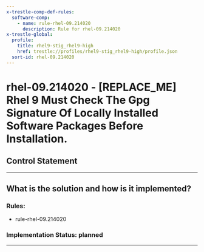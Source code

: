 ```yaml
---
x-trestle-comp-def-rules:
  software-comp:
    - name: rule-rhel-09.214020
      description: Rule for rhel-09.214020
x-trestle-global:
  profile:
    title: rhel9-stig_rhel9-high
    href: trestle://profiles/rhel9-stig_rhel9-high/profile.json
  sort-id: rhel-09.214020
---
```


# rhel-09.214020 - \[REPLACE_ME\] Rhel 9 Must Check The Gpg Signature Of Locally Installed Software Packages Before Installation.

## Control Statement

______________________________________________________________________

## What is the solution and how is it implemented?

<!-- For implementation status enter one of: implemented, partial, planned, alternative, not-applicable -->

<!-- Note that the list of rules under ### Rules: is read-only and changes will not be captured after assembly to JSON -->

<!-- Add control implementation description here for control: rhel-09.214020 -->

### Rules:

  - rule-rhel-09.214020

### Implementation Status: planned

______________________________________________________________________
